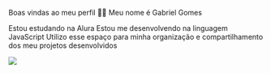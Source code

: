 Boas vindas ao meu perfil 💙💙
Meu nome é Gabriel Gomes

Estou estudando na Alura
Estou me desenvolvendo na linguagem JavaScript
Utilizo esse espaço para minha organização e compartilhamento dos meu projetos desenvolvidos

![](https://futebolatino.com.br/wp-content/uploads/2024/07/rodrigo-garro-do-corinthians-recebe-proposta-do-river-plate-futebol-latino.jpg.webp)
